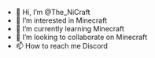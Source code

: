 - 👋 Hi, I’m @The_NiCraft
- 👀 I’m interested in Minecraft
- 🌱 I’m currently learning Minecraft
- 💞️ I’m looking to collaborate on Minecraft
- 📫 How to reach me Discord

<!---
TheNiCraftGHG/TheNiCraftGHG is a ✨ special ✨ repository because its `README.md` (this file) appears on your GitHub profile.
You can click the Preview link to take a look at your changes.
--->
